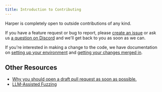 ```yaml
---
title: Introduction to Contributing
---
```


Harper is completely open to outside contributions of any kind.

If you have a feature request or bug to report, please [create an issue](https://github.com/automattic/harper/issues) or ask us [a question on Discord](https://discord.gg/JBqcAaKrzQ) and we'll get back to you as soon as we can.

If you're interested in making a change to the code, we have documentation on [setting up your environment](./environment) and [getting your changes merged in](./committing).

## Other Resources

- [Why you should open a draft pull request as soon as possible.](https://elijahpotter.dev/articles/never_wait)
- [LLM-Assisted Fuzzing](https://elijahpotter.dev/articles/LLM_assisted_fuzzing)
